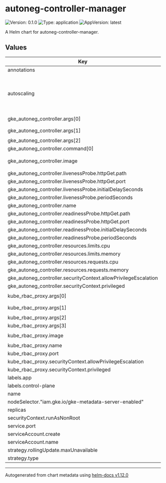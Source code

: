 # autoneg-controller-manager

![Version: 0.1.0](https://img.shields.io/badge/Version-0.1.0-informational?style=flat-square) ![Type: application](https://img.shields.io/badge/Type-application-informational?style=flat-square) ![AppVersion: latest](https://img.shields.io/badge/AppVersion-latest-informational?style=flat-square)

A Helm chart for autoneg-controller-manager.

## Values

| Key | Type | Default | Description |
|-----|------|---------|-------------|
| annotations | object | `{}` |  |
| autoscaling | object | `{}` | Autoscaling ranges, set minReplicas and maxReplicas if required |
| gke_autoneg_controller.args[0] | string | `"--health-probe-bind-address=:8081"` |  |
| gke_autoneg_controller.args[1] | string | `"--metrics-bind-address=127.0.0.1:8080"` |  |
| gke_autoneg_controller.args[2] | string | `"--leader-elect"` |  |
| gke_autoneg_controller.command[0] | string | `"/manager"` |  |
| gke_autoneg_controller.image | string | `"ghcr.io/googlecloudplatform/gke-autoneg-controller/gke-autoneg-controller:latest"` |  |
| gke_autoneg_controller.livenessProbe.httpGet.path | string | `"/healthz"` |  |
| gke_autoneg_controller.livenessProbe.httpGet.port | int | `8081` |  |
| gke_autoneg_controller.livenessProbe.initialDelaySeconds | int | `15` |  |
| gke_autoneg_controller.livenessProbe.periodSeconds | int | `20` |  |
| gke_autoneg_controller.name | string | `"manager"` |  |
| gke_autoneg_controller.readinessProbe.httpGet.path | string | `"/readyz"` |  |
| gke_autoneg_controller.readinessProbe.httpGet.port | int | `8081` |  |
| gke_autoneg_controller.readinessProbe.initialDelaySeconds | int | `5` |  |
| gke_autoneg_controller.readinessProbe.periodSeconds | int | `10` |  |
| gke_autoneg_controller.resources.limits.cpu | string | `"100m"` |  |
| gke_autoneg_controller.resources.limits.memory | string | `"30Mi"` |  |
| gke_autoneg_controller.resources.requests.cpu | string | `"100m"` |  |
| gke_autoneg_controller.resources.requests.memory | string | `"20Mi"` |  |
| gke_autoneg_controller.securityContext.allowPrivilegeEscalation | bool | `false` |  |
| gke_autoneg_controller.securityContext.privileged | bool | `false` |  |
| kube_rbac_proxy.args[0] | string | `"--secure-listen-address=0.0.0.0:8443"` |  |
| kube_rbac_proxy.args[1] | string | `"--upstream=http://127.0.0.1:8080/"` |  |
| kube_rbac_proxy.args[2] | string | `"--logtostderr=true"` |  |
| kube_rbac_proxy.args[3] | string | `"--v=10"` |  |
| kube_rbac_proxy.image | string | `"gcr.io/kubebuilder/kube-rbac-proxy:v0.8.0"` |  |
| kube_rbac_proxy.name | string | `"kube-rbac-proxy"` |  |
| kube_rbac_proxy.port | int | `8443` |  |
| kube_rbac_proxy.securityContext.allowPrivilegeEscalation | bool | `false` |  |
| kube_rbac_proxy.securityContext.privileged | bool | `false` |  |
| labels.app | string | `"autoneg"` |  |
| labels.control-plane | string | `"controller-manager"` |  |
| name | string | `"autoneg-controller-manager"` |  |
| nodeSelector."iam.gke.io/gke-metadata-server-enabled" | string | `"true"` |  |
| replicas | int | `1` |  |
| securityContext.runAsNonRoot | bool | `true` |  |
| service.port | int | `8443` |  |
| serviceAccount.create | bool | `true` |  |
| serviceAccount.name | string | `"autoneg-controller-manager"` |  |
| strategy.rollingUpdate.maxUnavailable | int | `1` |  |
| strategy.type | string | `"RollingUpdate"` |  |

----------------------------------------------
Autogenerated from chart metadata using [helm-docs v1.12.0](https://github.com/norwoodj/helm-docs/releases/v1.12.0)

